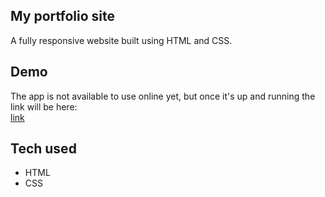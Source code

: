 ## My portfolio site

A fully responsive website built using HTML and CSS.

## Demo

The app is not available to use online yet, but once it's up and running the link will be here: <br />
[link](http://localhost:3000)

## Tech used
- HTML
- CSS
